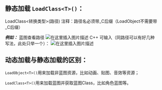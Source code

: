 ﻿## 静态加载 `LoadClass<T>()`：

LoadClass<转换类型>(路径)
注释：路径名必须带_C后缀（LoadObject不需要带_C后缀）

***例如：***
蓝图查看路径
![在这里插入图片描述](https://img-blog.csdnimg.cn/20181211165144490.png?x-oss-process=image/watermark,type_ZmFuZ3poZW5naGVpdGk,shadow_10,text_aHR0cHM6Ly9ibG9nLmNzZG4ubmV0L3FxXzQyNjczOTIx,size_16,color_FFFFFF,t_70)
C++ 可输入（同路径可以有好几种写法，此处只举一个）：
![在这里插入图片描述](https://img-blog.csdnimg.cn/20181211165241781.png)


## 动态加载与静态加载的区别：

`LoadObject<T>()`用来加载非蓝图资源，比如动画、贴图、音效等资源；

`LoadClass<T>()`用来加载蓝图并获取蓝图Class，比如角色蓝图等。
